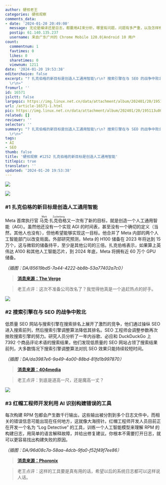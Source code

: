 ```yaml
---
author: 硬核老王
categories: 硬核观察
comments_data:
- date: '2024-01-20 20:49:00'
  message: 无论是编译还是日志，都要用AI来分析，哪里有问题，问题有多严重，以及怎样修复——最好是自动修复。
  postip: 61.140.135.237
  username: 来自广东广州的 Chrome Mobile 120.0|Android 10 用户
count:
  commentnum: 1
  favtimes: 0
  likes: 0
  sharetimes: 0
  viewnum: 1211
date: '2024-01-20 19:53:38'
editorchoice: false
excerpt: "? 扎克伯格的新目标是创造人工通用智能\r\n? 搜索引擎在与 SEO 的战争中败北\r\n? 红帽工程师开发利用 AI 识别构建错误的工具\r\n»
  \r\n»"
fromurl: ''
id: 16571
islctt: false
largepic: https://img.linux.net.cn/data/attachment/album/202401/20/195113u00f630l300gn0gr.jpg
url: /article-16571-1.html
pic: https://img.linux.net.cn/data/attachment/album/202401/20/195113u00f630l300gn0gr.jpg.thumb.jpg
related: []
reviewer: ''
selector: ''
summary: "? 扎克伯格的新目标是创造人工通用智能\r\n? 搜索引擎在与 SEO 的战争中败北\r\n? 红帽工程师开发利用 AI 识别构建错误的工具\r\n»
  \r\n»"
tags:
- AI
- SEO
thumb: false
title: '硬核观察 #1252 扎克伯格的新目标是创造人工通用智能'
titlepic: true
translator: ''
updated: '2024-01-20 19:53:38'
---
```


![](/data/attachment/album/202401/20/195113u00f630l300gn0gr.jpg)


![](/data/attachment/album/202401/20/195145cxzeak1yw11gnpa8.png)


### #1 扎克伯格的新目标是创造人工通用智能


Meta 首席执行官 <ruby> 马克·扎克伯格 <rt>  Mark Zuckerberg </rt></ruby> 又一次有了新的目标，就是创造一个人工通用智能（AGI）。虽然他还没有一个实现 AGI 的时间表，甚至没有一个确切的定义（当然，其他人也没有），但他希望能够实现这一目标。他合并了 Meta 内部的两个人工智能部门以改变局面。外部研究预测，Meta 的 H100 储备在 2023 年将达到 15 万个，这与微软的储备持平，至少是其他公司的三倍。扎克伯格表示，如果算上英伟达 A100 和其他人工智能芯片，到 2024 年底，Meta 将拥有近 60 万个 GPU 储备。


*（插图：DA/85619bd5-7a44-4222-bb8b-53a77402a7c0）*



> 
> **[消息来源：The Verge](https://www.theverge.com/2024/1/18/24042354/mark-zuckerberg-meta-agi-reorg-interview)**
> 
> 
> 



> 
> 老王点评：这次不准备公司改名了？我觉得他真是一个追赶热点的好手。
> 
> 
> 


![](/data/attachment/album/202401/20/195303sa0hv3nlwruusv6h.png)


### #2 搜索引擎在与 SEO 的战争中败北


低质量 SEO 网站与搜索引擎在搜索排名上展开了激烈的竞争，他们通过操纵 SEO 进入搜索前列，然后搜索引擎调整算法降低其排名。SEO 工程师会调整参数再次挫败搜索引擎的努力。研究人员分析了一年内谷歌、必应和 DuckDuckGo 上 7392 个商品评论术语的搜索结果，他们发现低质量的 SEO 网站占领了搜索结果前列，大多数情况下搜索引擎调整算法对抗 SEO 效果只能持续较短时间。


*（插图：DA/da3987e6-9a49-4a00-88bd-81fd1b997870）*



> 
> **[消息来源：404media](https://www.404media.co/google-search-really-has-gotten-worse-researchers-find/)**
> 
> 
> 



> 
> 老王点评：到底是道高一尺，还是魔高一丈？
> 
> 
> 


![](/data/attachment/album/202401/20/195324xhkk10ep0z6zpg1e.png)


### #3 红帽工程师开发利用 AI 识别构建错误的工具


每次构建 RPM 包都会产生数千行输出，这些输出被分割到多个日志文件中，而相关的错误信息可能出现在任何地方，这就像大海捞针。红帽工程师开发人员目前正在开发一个名为 “Log Detective” 的工具，训练一个人工智能模型来理解 RPM 的构建日志，用简单的语言解释故障，并给出修复建议。你根本不需要打开日志，就可以更容易找出构建失败的原因。


*（插图：DA/96d08c7a-58aa-4dcb-9fa0-f52f49f7ee86）*



> 
> **[消息来源：Phoronix](https://www.phoronix.com/news/Red-Hat-AI-Log-Detective)**
> 
> 
> 



> 
> 老王点评：这样的工具要是真有用的话，希望以后的系统日志都可以这样说人话。
> 
> 
>